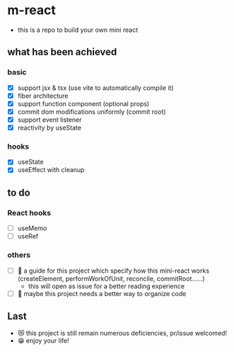 # m-react

- this is a repo to build your own mini react

## what has been achieved

### basic
- [x] support jsx & tsx (use vite to automatically compile it)
- [x] fiber architecture
- [x] support function component (optional props)
- [x] commit dom modifications uniformly (commit root)
- [x] support event listener
- [x] reactivity by useState

### hooks
- [x] useState
- [x] useEffect with cleanup

## to do

### React hooks
- [ ] useMemo
- [ ] useRef

### others

- [ ] 🙋 a guide for this project which specify how this mini-react works (createElement, performWorkOfUnit, reconcile, commitRoot......) 
    - this will open as issue for a better reading experience
- [ ] 🤔 maybe this project needs a better way to organize code

## Last

- 😻 this project is still remain numerous deficiencies, pr/issue welcomed!
- 😁 enjoy your life!
